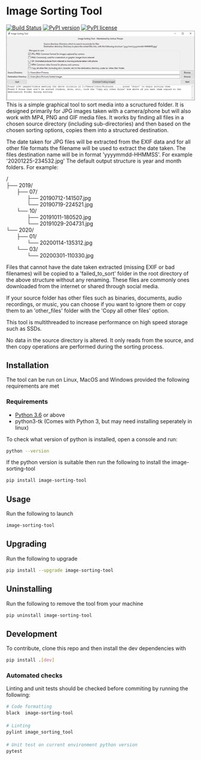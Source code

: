 # Image Sorting Tool
[![Build Status](https://jenkins.thorpe.work/buildStatus/icon?job=image-sorting-tool%2Fmaster&subject=build%20status)](https://jenkins.thorpe.work/blue/organizations/jenkins/image-sorting-tool/activity)
[![PyPI version](https://img.shields.io/pypi/v/image-sorting-tool.svg)](https://pypi.org/project/image-sorting-tool/)
[![PyPI license](https://img.shields.io/pypi/l/image-sorting-tool.svg)](https://pypi.org/project/image-sorting-tool/)  
![Screenshot](https://github.com/ThorpeJosh/ImageSortingTool/blob/master/assets/ImageSortingTool.PNG?raw=true)
This is a simple graphical tool to sort media into a scructured folder. It is designed primarily for JPG images taken with a camera/phone but will also work with MP4, PNG and GIF media files. It works by finding all files in a chosen source directory (including sub-directories) and then based on the chosen sorting options, copies them into a structured destination.

The date taken for JPG files will be extracted from the EXIF data and for all other file formats the filename will be used to extract the date taken. The files destination name will be in format 'yyyymmdd-HHMMSS'. For example '20201225-234532.jpg'
The default output structure is year and month folders. For example:

/<br>
├── 2019/<br>
&ensp;&ensp;&ensp;&ensp;├── 07/<br>
&ensp;&ensp;&ensp;&ensp;&ensp;&ensp;&ensp;&ensp;├── 20190712-141507.jpg<br>
&ensp;&ensp;&ensp;&ensp;&ensp;&ensp;&ensp;&ensp;└── 20190719-224521.jpg<br>
&ensp;&ensp;&ensp;&ensp;└── 10/<br>
&ensp;&ensp;&ensp;&ensp;&ensp;&ensp;&ensp;&ensp;├── 20191011-180520.jpg<br>
&ensp;&ensp;&ensp;&ensp;&ensp;&ensp;&ensp;&ensp;└── 20191029-204731.jpg<br>
└── 2020/<br>
&ensp;&ensp;&ensp;&ensp;├── 01/<br>
&ensp;&ensp;&ensp;&ensp;&ensp;&ensp;&ensp;&ensp;└── 20200114-135312.jpg<br>
&ensp;&ensp;&ensp;&ensp;└── 03/<br>
&ensp;&ensp;&ensp;&ensp;&ensp;&ensp;&ensp;&ensp;└── 20200301-110330.jpg<br>

Files that cannot have the date taken extracted (missing EXIF or bad filenames) will be copied to a 'failed_to_sort' folder in the root directory of the above structure without any renaming. These files are commonly ones downloaded from the internet or shared through social media.

If your source folder has other files such as binaries, documents, audio recordings, or music, you can choose if you want to ignore them or copy them to an 'other_files' folder with the 'Copy all other files' option.

This tool is multithreaded to increase performance on high speed storage such as SSDs.

No data in the source directory is altered. It only reads from the source, and then copy operations are performed during the sorting process.

## Installation
The tool can be run on Linux, MacOS and Windows provided the following requirements are met
### Requirements
* [Python 3.6](https://www.python.org/downloads/) or above
* python3-tk (Comes with Python 3, but may need installing seperately in linux)

To check what version of python is installed, open a console and run:
```bash
python --version
```
If the python version is suitable then run the following to install the image-sorting-tool
```bash
pip install image-sorting-tool
```

## Usage
Run the following to launch
```bash
image-sorting-tool
```
## Upgrading
Run the following to upgrade
```bash
pip install --upgrade image-sorting-tool
```

## Uninstalling
Run the following to remove the tool from your machine
```bash
pip uninstall image-sorting-tool
```

## Development
To contribute, clone this repo and then install the dev dependencies with
```bash
pip install .[dev]
```
### Automated checks
Linting and unit tests should be checked before commiting by running the following:
```bash
# Code formatting
black  image-sorting-tool

# Linting
pylint image_sorting_tool

# Unit test on current environment python version
pytest
```

